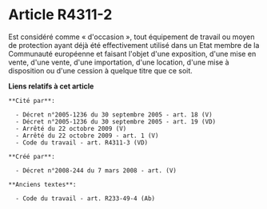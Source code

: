 # Article R4311-2

Est considéré comme « d'occasion », tout équipement de travail ou moyen de protection ayant déjà été effectivement utilisé
dans un Etat membre de la Communauté européenne et faisant l'objet d'une exposition, d'une mise en vente, d'une vente, d'une
importation, d'une location, d'une mise à disposition ou d'une cession à quelque titre que ce soit.

**Liens relatifs à cet article**

	**Cité par**:

	  - Décret n°2005-1236 du 30 septembre 2005 - art. 18 (V)
	  - Décret n°2005-1236 du 30 septembre 2005 - art. 19 (VD)
	  - Arrêté du 22 octobre 2009 (V)
	  - Arrêté du 22 octobre 2009 - art. 1 (V)
	  - Code du travail - art. R4311-3 (VD)

	**Créé par**:

	  - Décret n°2008-244 du 7 mars 2008 - art. (V)

	**Anciens textes**:

	  - Code du travail - art. R233-49-4 (Ab)
